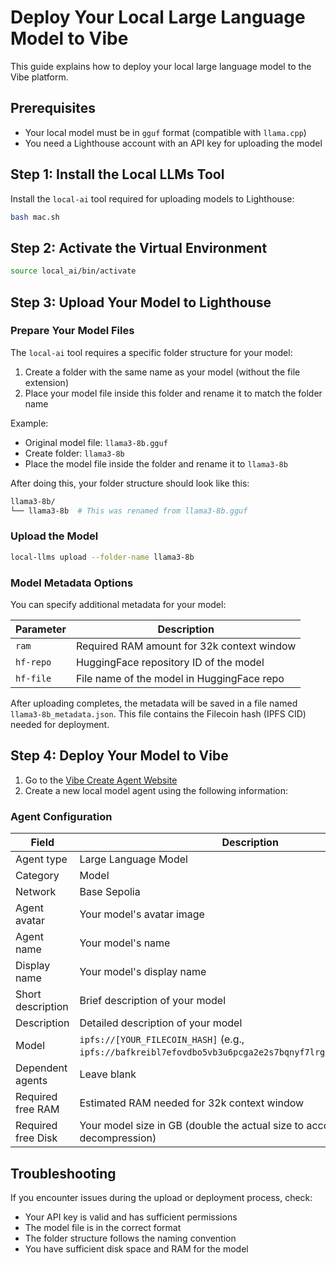 # Deploy Your Local Large Language Model to Vibe

This guide explains how to deploy your local large language model to the Vibe platform.

## Prerequisites

- Your local model must be in `gguf` format (compatible with `llama.cpp`)
- You need a Lighthouse account with an API key for uploading the model

## Step 1: Install the Local LLMs Tool

Install the `local-ai` tool required for uploading models to Lighthouse:

```bash
bash mac.sh
```

## Step 2: Activate the Virtual Environment

```bash
source local_ai/bin/activate
```

## Step 3: Upload Your Model to Lighthouse

### Prepare Your Model Files

The `local-ai` tool requires a specific folder structure for your model:

1. Create a folder with the same name as your model (without the file extension)
2. Place your model file inside this folder and rename it to match the folder name

Example:
- Original model file: `llama3-8b.gguf`
- Create folder: `llama3-8b`
- Place the model file inside the folder and rename it to `llama3-8b`

After doing this, your folder structure should look like this:

```bash
llama3-8b/
└── llama3-8b  # This was renamed from llama3-8b.gguf
```

### Upload the Model

```bash
local-llms upload --folder-name llama3-8b
```

### Model Metadata Options

You can specify additional metadata for your model:

| Parameter | Description |
|-----------|-------------|
| `ram` | Required RAM amount for 32k context window |
| `hf-repo` | HuggingFace repository ID of the model |
| `hf-file` | File name of the model in HuggingFace repo |

After uploading completes, the metadata will be saved in a file named `llama3-8b_metadata.json`. This file contains the Filecoin hash (IPFS CID) needed for deployment.

## Step 4: Deploy Your Model to Vibe

1. Go to the [Vibe Create Agent Website](https://staging.eternalai.org/for-developers/create?tab=5)
2. Create a new local model agent using the following information:

### Agent Configuration

| Field | Description |
|-------|-------------|
| Agent type | Large Language Model |
| Category | Model |
| Network | Base Sepolia |
| Agent avatar | Your model's avatar image |
| Agent name | Your model's name |
| Display name | Your model's display name |
| Short description | Brief description of your model |
| Description | Detailed description of your model |
| Model | `ipfs://[YOUR_FILECOIN_HASH]` (e.g., `ipfs://bafkreibl7efovdbo5vb3u6pcga2e2s7bqnyf7lrgaliaeldlaqtvgjmd4q`) |
| Dependent agents | Leave blank |
| Required free RAM | Estimated RAM needed for 32k context window |
| Required free Disk | Your model size in GB (double the actual size to account for decompression) |

## Troubleshooting

If you encounter issues during the upload or deployment process, check:
- Your API key is valid and has sufficient permissions
- The model file is in the correct format
- The folder structure follows the naming convention
- You have sufficient disk space and RAM for the model 